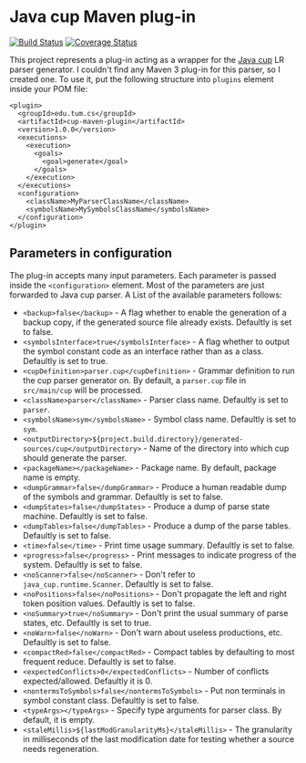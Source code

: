 Java cup Maven plug-in
======================
[![Build Status](https://travis-ci.org/vbmacher/cup-maven-plugin.png)](https://travis-ci.org/vbmacher/cup-maven-plugin)
[![Coverage Status](https://coveralls.io/repos/vbmacher/cup-maven-plugin/badge.png?branch=master)](https://coveralls.io/r/vbmacher/cup-maven-plugin?branch=master)

This project represents a plug-in acting as a wrapper for the [Java cup](http://www2.cs.tum.edu/projects/cup/) LR parser generator. I couldn't find any Maven 3 plug-in for this parser, so I created one.
To use it, put the following structure into `plugins` element inside your POM file:

```
<plugin>
  <groupId>edu.tum.cs</groupId>
  <artifactId>cup-maven-plugin</artifactId>
  <version>1.0.0</version>
  <executions>
    <execution>
      <goals>
        <goal>generate</goal>
      </goals>
    </execution>
  </executions>
  <configuration>
    <className>MyParserClassName</className>
    <symbolsName>MySymbolsClassName</symbolsName>
  </configuration>
</plugin>
```

Parameters in configuration
---------------------------

The plug-in accepts many input parameters. Each parameter is passed inside the `<configuration>` element. Most of the parameters are just forwarded to Java cup parser. A List of the available parameters follows:

* `<backup>false</backup>` - A flag whether to enable the generation of a backup copy, if the generated source file already exists. Defaultly is set
  to false.
* `<symbolsInterface>true</symbolsInterface>` - A flag whether to output the symbol constant code as an interface rather than as a class. Defaultly
  is set to true.
* `<cupDefinition>parser.cup</cupDefinition>` - Grammar definition to run the cup parser generator on. By default, a `parser.cup` file in
  `src/main/cup` will be processed.
* `<className>parser</className>` - Parser class name. Defaultly is set to `parser`.
* `<symbolsName>sym</symbolsName>` - Symbol class name. Defaultly is set to `sym`.
* `<outputDirectory>${project.build.directory}/generated-sources/cup</outputDirectory>` - Name of the directory into which cup should generate
   the parser.
* `<packageName></packageName>` - Package name. By default, package name is empty.
* `<dumpGrammar>false</dumpGrammar>` - Produce a human readable dump of the symbols and grammar. Defaultly is set to false.
* `<dumpStates>false</dumpStates>` - Produce a dump of parse state machine. Defaultly is set to false.
* `<dumpTables>false</dumpTables>` - Produce a dump of the parse tables. Defaultly is set to false.
* `<time>false</time>` - Print time usage summary. Defaultly is set to false.
* `<progress>false</progress>` - Print messages to indicate progress of the system. Defaultly is set to false.
* `<noScanner>false</noScanner>` - Don't refer to `java_cup.runtime.Scanner`. Defaultly is set to false.
* `<noPositions>false</noPositions>` - Don't propagate the left and right token position values. Defaultly is set to false.
* `<noSummary>true</noSummary>` - Don't print the usual summary of parse states, etc. Defaultly is set to true.
* `<noWarn>false</noWarn>` - Don't warn about useless productions, etc. Defaultly is set to false.
* `<compactRed>false</compactRed>` - Compact tables by defaulting to most frequent reduce. Defaultly is set to false.
* `<expectedConflicts>0</expectedConflicts>` - Number of conflicts expected/allowed. Defaultly it is 0.
* `<nontermsToSymbols>false</nontermsToSymbols>` - Put non terminals in symbol constant class. Defaultly is set to false.
* `<typeArgs></typeArgs>` - Specify type arguments for parser class. By default, it is empty.
* `<staleMillis>${lastModGranularityMs}</staleMillis>` - The granularity in milliseconds of the last modification date for testing
  whether a source needs regeneration.

